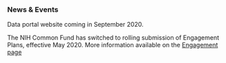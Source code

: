 ### News & Events
<p>Data portal website coming in September 2020.</p>
<p>The NIH Common Fund has switched to rolling submission of Engagement Plans, effective May 2020. More information available on the <a href="https://www.nih-cfde.org/engagement/">Engagement page</a></p>
